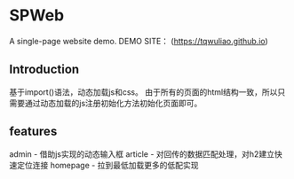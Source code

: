 # SPWeb
A single-page website demo.
DEMO SITE： (https://tqwuliao.github.io) 

## Introduction
基于import()语法，动态加载js和css。
由于所有的页面的html结构一致，所以只需要通过动态加载的js注册初始化方法初始化页面即可。

## features
admin - 借助js实现的动态输入框
article - 对回传的数据匹配处理，对h2建立快速定位连接
homepage - 拉到最低加载更多的低配实现

